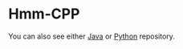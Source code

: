 # Hmm-CPP
You can also see either [Java](https://github.com/olcaytaner/Hmm) 
or [Python](https://github.com/olcaytaner/Hmm-Py) repository.
